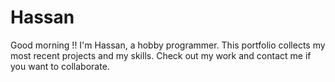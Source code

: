 # Hassan
Good morning !! I'm Hassan, a hobby programmer. This portfolio collects my most recent projects and my skills. Check out my work and contact me if you want to collaborate.
